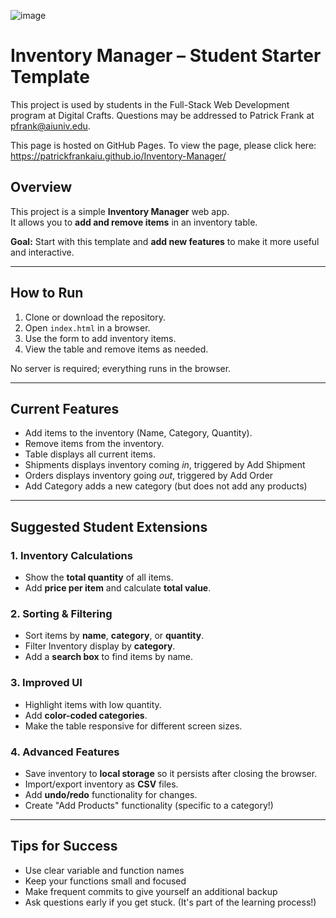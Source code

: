 ![image](https://github.com/PatrickFrankAIU/GradeManagerProject/assets/134087916/b5d814bf-e38f-456f-8f9c-cb5a98fb52fa)

# Inventory Manager – Student Starter Template

This project is used by students in the Full-Stack Web Development program at Digital Crafts. Questions may be addressed to Patrick Frank at pfrank@aiuniv.edu. 

This page is hosted on GitHub Pages. To view the page, please click here:
https://patrickfrankaiu.github.io/Inventory-Manager/

## Overview
This project is a simple **Inventory Manager** web app.  
It allows you to **add and remove items** in an inventory table.  

**Goal:** Start with this template and **add new features** to make it more useful and interactive.  

---

## How to Run
1. Clone or download the repository.  
2. Open `index.html` in a browser.  
3. Use the form to add inventory items.  
4. View the table and remove items as needed.  

No server is required; everything runs in the browser.  

---

## Current Features
- Add items to the inventory (Name, Category, Quantity).  
- Remove items from the inventory.  
- Table displays all current items.  
- Shipments displays inventory coming *in*, triggered by Add Shipment
- Orders displays inventory going *out*, triggered by Add Order
- Add Category adds a new category (but does not add any products)

---

## Suggested Student Extensions

### 1. Inventory Calculations
- Show the **total quantity** of all items.  
- Add **price per item** and calculate **total value**.  

### 2. Sorting & Filtering
- Sort items by **name**, **category**, or **quantity**.  
- Filter Inventory display by **category**.  
- Add a **search box** to find items by name.  

### 3. Improved UI
- Highlight items with low quantity.  
- Add **color-coded categories**.  
- Make the table responsive for different screen sizes.  

### 4. Advanced Features
- Save inventory to **local storage** so it persists after closing the browser.  
- Import/export inventory as **CSV** files.  
- Add **undo/redo** functionality for changes.  
- Create "Add Products" functionality (specific to a category!)

---

## Tips for Success
- Use clear variable and function names
- Keep your functions small and focused
- Make frequent commits to give yourself an additional backup
- Ask questions early if you get stuck. (It's part of the learning process!)